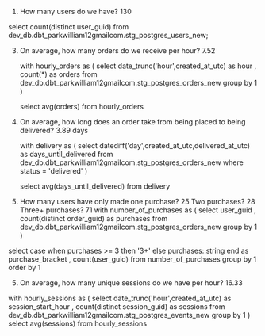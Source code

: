 1. How many users do we have? 130
   
  select 
  	count(distinct user_guid)
  from dev_db.dbt_parkwilliam12gmailcom.stg_postgres_users_new;

3. On average, how many orders do we receive per hour? 7.52
   
	with hourly_orders as (
	select 
	    date_trunc('hour',created_at_utc) as hour
	    , count(*) as orders
	from dev_db.dbt_parkwilliam12gmailcom.stg_postgres_orders_new
	group by 1
	)
	
	select 
	    avg(orders)
	from hourly_orders

4. On average, how long does an order take from being placed to being delivered? 3.89 days
   
	with delivery as (
	select 
	    datediff('day',created_at_utc,delivered_at_utc) as days_until_delivered
	from dev_db.dbt_parkwilliam12gmailcom.stg_postgres_orders_new
	where status = 'delivered'
	)
	
	select 
		avg(days_until_delivered)
	from delivery

5. How many users have only made one purchase? 25 Two purchases? 28 Three+ purchases? 71
with number_of_purchases as (
select
	user_guid
	, count(distinct order_guid) as purchases
from dev_db.dbt_parkwilliam12gmailcom.stg_postgres_orders_new
group by 1
)

select 
	case when purchases >= 3 then '3+' else purchases::string end as purchase_bracket
	, count(user_guid)
from number_of_purchases
group by 1
order by 1

5. On average, how many unique sessions do we have per hour? 16.33

with hourly_sessions as (
select 
    date_trunc('hour',created_at_utc) as session_start_hour
    , count(distinct session_guid) as sessions
from dev_db.dbt_parkwilliam12gmailcom.stg_postgres_events_new
group by 1
      )
select 
    avg(sessions)
from hourly_sessions
